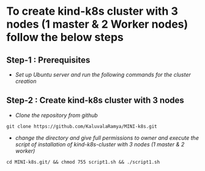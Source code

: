 <!-- Headings -->
# To create kind-k8s cluster with 3 nodes (1 master & 2 Worker nodes) follow the below steps
## Step-1 : Prerequisites
* *Set up Ubuntu server and run the following commands for the cluster creation*
## Step-2 : Create kind-k8s cluster with 3 nodes
<!-- Blockquote -->
<!-- italics -->
* *Clone the repository from github*
```
git clone https://github.com/KaluvalaRamya/MINI-k8s.git
```
* *change the directory and give full permissions to owner and execute the script of installation of kind-k8s-cluster with 3 nodes (1 master & 2 worker)*
```
cd MINI-k8s.git/ && chmod 755 script1.sh && ./script1.sh
```
